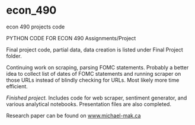 # econ_490
econ 490 projects code

PYTHON CODE FOR ECON 490 Assignments/Project

Final project code, partial data, data creation is listed under Final Project folder.

Continuing work on scraping, parsing FOMC statements.
Probably a better idea to collect list of dates of FOMC statements and running scraper on those URLs instead of blindly checking for URLs.
Most likely more time efficient. 


_*Finished project.*_ Includes code for web scraper, sentiment generator, and various analytical notebooks. 
Presentation files are also completed.

Research paper can be found on www.michael-mak.ca
